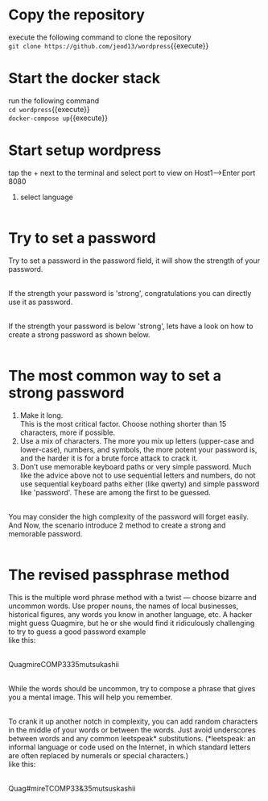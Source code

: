 # Copy the repository 
execute the following command to clone the repository<br />
`git clone https://github.com/jeod13/wordpress`{{execute}}

# Start the docker stack
run the following command<br />
`cd wordpress`{{execute}}<br />
`docker-compose up`{{execute}}

# Start setup wordpress
tap the + next to the terminal and select port to view on Host1-->Enter port 8080

1. select language<br /><br />

# Try to set a password 
Try to set a password in the password field, it will show the strength of your password. <br /><br />

If the strength your password is 'strong', congratulations you can directly use it as password.<br /><br />

If the strength your password is below 'strong', lets have a look on how to create a strong password as shown below.<br /><br />

# The most common way to set a strong password
1.  Make it long.<br />
This is the most critical factor. Choose nothing shorter than 15 characters, more if possible.<br />
2.  Use a mix of characters. The more you mix up letters (upper-case and lower-case), numbers, and symbols, the more potent your password is, and the harder it is for a brute force attack to crack it.<br />
3. Don’t use memorable keyboard paths or very simple password. Much like the advice above not to use sequential letters and numbers, do not use sequential keyboard paths either (like qwerty) and simple password like 'password'. These are among the first to be guessed.<br /><br />

You may consider the high complexity of the password will forget easily. And Now, the scenario introduce 2 method to create a strong and memorable password.<br /><br />

# The revised passphrase method

This is the multiple word phrase method with a twist — choose bizarre and uncommon words. Use proper nouns, the names of local businesses, historical figures, any words you know in another language, etc. A hacker might guess Quagmire, but he or she would find it ridiculously challenging to try to guess a good password example<br /> like this:<br /><br />

QuagmireCOMP3335mutsukashii<br /><br />

While the words should be uncommon, try to compose a phrase that gives you a mental image. This will help you remember.<br /><br />

To crank it up another notch in complexity, you can add random characters in the middle of your words or between the words. Just avoid underscores between words and any common leetspeak* substitutions. (*leetspeak: an informal language or code used on the Internet, in which standard letters are often replaced by numerals or special characters.)<br />
like this:<br /><br />

Quag#mireTCOMP33&35mutsuskashii<br /><br />


